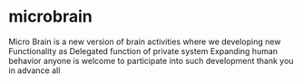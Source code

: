# microbrain
Micro Brain is a new version of brain activities where we developing new Functionality as Delegated function of private system Expanding human behavior anyone is welcome to participate into such development thank you in advance all 
